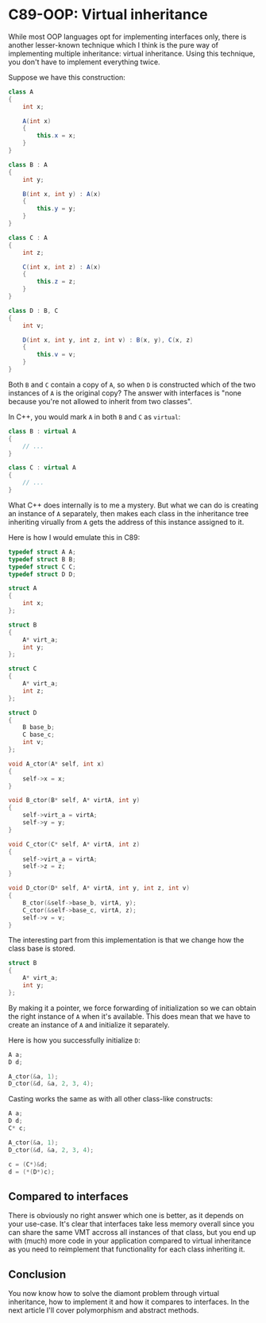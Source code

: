 # C89-OOP: Virtual inheritance

While most OOP languages opt for implementing interfaces only, there is another
lesser-known technique which I think is the pure way of implementing multiple
inheritance: virtual inheritance. Using this technique, you don't have to
implement everything twice.

Suppose we have this construction:

```csharp
class A
{
    int x;

    A(int x)
    {
        this.x = x;
    }
}

class B : A
{
    int y;

    B(int x, int y) : A(x)
    {
        this.y = y;
    }
}

class C : A
{
    int z;

    C(int x, int z) : A(x)
    {
        this.z = z;
    }
}

class D : B, C
{
    int v;

    D(int x, int y, int z, int v) : B(x, y), C(x, z)
    {
        this.v = v;
    }
}
```

Both `B` and `C` contain a copy of `A`, so when `D` is constructed which of the
two instances of `A` is the original copy? The answer with interfaces is "none
because you're not allowed to inherit from two classes".

In C++, you would mark `A` in both `B` and `C` as `virtual`:

```csharp
class B : virtual A
{
    // ...
}

class C : virtual A
{
    // ...
}
```

What C++ does internally is to me a mystery. But what we can do is creating an
instance of `A` separately, then makes each class in the inheritance tree
inheriting virually from `A` gets the address of this instance assigned to it.

Here is how I would emulate this in C89:

```c
typedef struct A A;
typedef struct B B;
typedef struct C C;
typedef struct D D;

struct A
{
    int x;
};

struct B
{
    A* virt_a;
    int y;
};

struct C
{
    A* virt_a;
    int z;
};

struct D
{
    B base_b;
    C base_c;
    int v;
};

void A_ctor(A* self, int x)
{
    self->x = x;
}

void B_ctor(B* self, A* virtA, int y)
{
    self->virt_a = virtA;
    self->y = y;
}

void C_ctor(C* self, A* virtA, int z)
{
    self->virt_a = virtA;
    self->z = z;
}

void D_ctor(D* self, A* virtA, int y, int z, int v)
{
    B_ctor(&self->base_b, virtA, y);
    C_ctor(&self->base_c, virtA, z);
    self->v = v;
}
```

The interesting part from this implementation is that we change how the class
base is stored.

```c
struct B
{
    A* virt_a;
    int y;
};
```

By making it a pointer, we force forwarding of initialization so we can obtain
the right instance of `A` when it's available. This does mean that we have to
create an instance of `A` and initialize it separately.

Here is how you successfully initialize `D`:

```c
A a;
D d;

A_ctor(&a, 1);
D_ctor(&d, &a, 2, 3, 4);
```

Casting works the same as with all other class-like constructs:

```c
A a;
D d;
C* c;

A_ctor(&a, 1);
D_ctor(&d, &a, 2, 3, 4);

c = (C*)&d;
d = (*(D*)c);
```

## Compared to interfaces

There is obviously no right answer which one is better, as it depends on your
use-case. It's clear that interfaces take less memory overall since you can
share the same VMT accross all instances of that class, but you end up with
(much) more code in your application compared to virtual inheritance as you
need to reimplement that functionality for each class inheriting it.

## Conclusion

You now know how to solve the diamont problem through virtual inheritance,
how to implement it and how it compares to interfaces. In the next article
I'll cover polymorphism and abstract methods.
